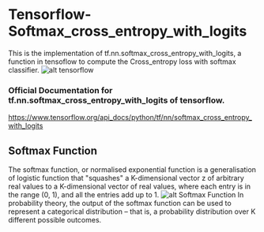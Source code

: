 # Tensorflow-Softmax_cross_entropy_with_logits
This is the implementation of tf.nn.softmax_cross_entropy_with_logits, a function in tensoflow to compute the Cross_entropy loss with softmax classifier.
![alt tensorflow](https://github.com/kbhartiya83/Tensorflow-Softmax_cross_entropy_with_logits/blob/master/2000px-TensorFlowLogo.svg.png)
### Official Documentation for tf.nn.softmax_cross_entropy_with_logits of tensorflow.
https://www.tensorflow.org/api_docs/python/tf/nn/softmax_cross_entropy_with_logits
## Softmax Function
The softmax function, or normalised exponential function is a generalisation of logistic function that "squashes" a K-dimensional vector z of arbitrary real values to a K-dimensional vector of real values, where each entry is in the range (0, 1), and all the entries add up to 1.
![alt Softmax Function](https://github.com/kbhartiya83/Tensorflow-Softmax_cross_entropy_with_logits/blob/master/1_vz9WitVXiK3KM28n9JgTgw%402x.png)
In probability theory, the output of the softmax function can be used to represent a categorical distribution – that is, a probability distribution over K different possible outcomes.

